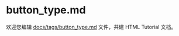 button_type.md
===

欢迎您编辑 <a target="__blank" href="https://github.com/jaywcjlove/html-tutorial/blob/main/docs/tags/button_type.md">docs/tags/button_type.md</a> 文件，共建 HTML Tutorial 文档。